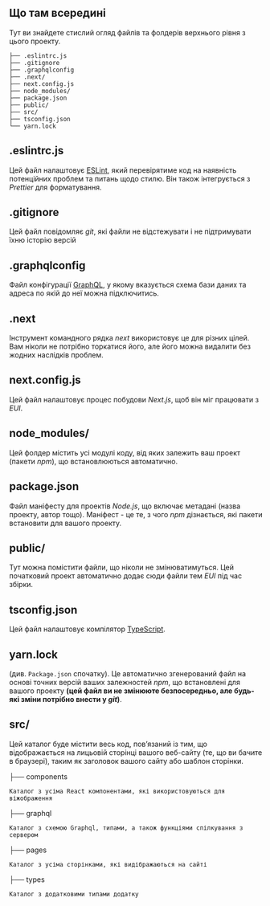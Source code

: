 
## Що там всередині

Тут ви знайдете стислий огляд файлів та фолдерів верхнього рівня з цього проекту.

```
├── .eslintrc.js
├── .gitignore
├── .graphqlconfig
├── .next/
├── next.config.js
├── node_modules/
├── package.json
├── public/
├── src/
├── tsconfig.json
└── yarn.lock
```

## .eslintrc.js

Цей файл налаштовує [ESLint](https://eslint.org/), який перевірятиме код на наявність потенційних проблем та питань щодо стилю. Він також інтегрується з *Prettier* для форматування.

## .gitignore

Цей файл повідомляє *git*, які файли не відстежувати і не підтримувати їхню історію версій

## .graphqlconfig

Файл конфігурації [GraphQL](https://graphql.org/), у якому вказується схема бази даних та адреса по якій до неї можна підключитись.

## .next

Інструмент командного рядка *next* використовує це для різних цілей. Вам ніколи не потрібно торкатися його, але його можна видалити без жодних наслідків проблем.

## next.config.js

Цей файл налаштовує процес побудови *Next.js*, щоб він міг працювати з *EUI*.

## node_modules/

Цей фолдер містить усі модулі коду, від яких залежить ваш проект (пакети *npm*), що встановлюються автоматично.

## package.json

Файл маніфесту для проектів *Node.js*, що включає метадані (назва проекту, автор тощо). Маніфест - це те, з чого *npm* дізнається, які пакети встановити для вашого проекту.

## public/ 

Тут можна помістити файли, що ніколи не змінюватимуться. Цей початковий проект автоматично додає сюди файли тем *EUI* під час збірки.

## tsconfig.json 

Цей файл налаштовує компілятор [TypeScript](https://www.typescriptlang.org/).

## yarn.lock

(див. `Package.json` спочатку). Це автоматично згенерований файл на основі точних версій ваших залежностей *npm*, що встановлені для вашого проекту **(цей файл ви не змінююте безпосередньо, але будь-які зміни потрібно внести у *git*)**.

## src/

Цей каталог буде містити весь код, пов’язаний із тим, що відображається на лицьовій сторінці вашого веб-сайту (те, що ви бачите в браузері), таким як заголовок вашого сайту або шаблон сторінки.

  ├── components

    Каталог з усіма React компонентами, які використовуються для віжображення

  ├── graphql

    Каталог з схемою Graphql, типами, а також функціями спілкування з сервером

  ├── pages

    Каталог з усіма сторінками, які видібражаються на сайті

  ├── types

    Каталог з додатковими типами додатку
